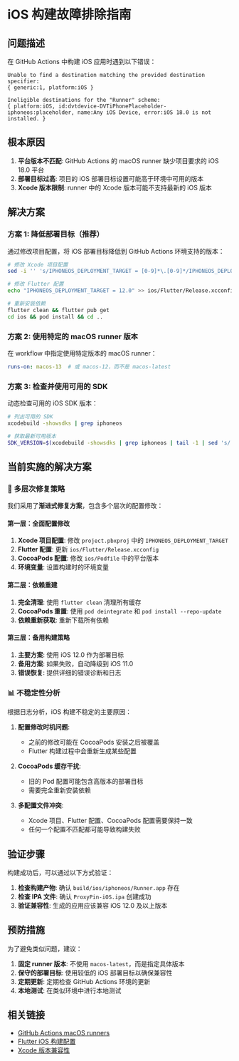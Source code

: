 # iOS 构建故障排除指南

## 问题描述

在 GitHub Actions 中构建 iOS 应用时遇到以下错误：

```
Unable to find a destination matching the provided destination specifier:
{ generic:1, platform:iOS }

Ineligible destinations for the "Runner" scheme:
{ platform:iOS, id:dvtdevice-DVTiPhonePlaceholder-iphoneos:placeholder, name:Any iOS Device, error:iOS 18.0 is not installed. }
```

## 根本原因

1. **平台版本不匹配**: GitHub Actions 的 macOS runner 缺少项目要求的 iOS 18.0 平台
2. **部署目标过高**: 项目的 iOS 部署目标设置可能高于环境中可用的版本
3. **Xcode 版本限制**: runner 中的 Xcode 版本可能不支持最新的 iOS 版本

## 解决方案

### 方案 1: 降低部署目标（推荐）

通过修改项目配置，将 iOS 部署目标降低到 GitHub Actions 环境支持的版本：

```bash
# 修改 Xcode 项目配置
sed -i '' 's/IPHONEOS_DEPLOYMENT_TARGET = [0-9]*\.[0-9]*/IPHONEOS_DEPLOYMENT_TARGET = 12.0/g' ios/Runner.xcodeproj/project.pbxproj

# 修改 Flutter 配置
echo "IPHONEOS_DEPLOYMENT_TARGET = 12.0" >> ios/Flutter/Release.xcconfig

# 重新安装依赖
flutter clean && flutter pub get
cd ios && pod install && cd ..
```

### 方案 2: 使用特定的 macOS runner 版本

在 workflow 中指定使用特定版本的 macOS runner：

```yaml
runs-on: macos-13  # 或 macos-12，而不是 macos-latest
```

### 方案 3: 检查并使用可用的 SDK

动态检查可用的 iOS SDK 版本：

```bash
# 列出可用的 SDK
xcodebuild -showsdks | grep iphoneos

# 获取最新可用版本
SDK_VERSION=$(xcodebuild -showsdks | grep iphoneos | tail -1 | sed 's/.*iphoneos//' | xargs)
```

## 当前实施的解决方案

### 🔄 多层次修复策略

我们采用了**渐进式修复方案**，包含多个层次的配置修改：

#### 第一层：全面配置修改
1. **Xcode 项目配置**: 修改 `project.pbxproj` 中的 `IPHONEOS_DEPLOYMENT_TARGET`
2. **Flutter 配置**: 更新 `ios/Flutter/Release.xcconfig`
3. **CocoaPods 配置**: 修改 `ios/Podfile` 中的平台版本
4. **环境变量**: 设置构建时的环境变量

#### 第二层：依赖重建
1. **完全清理**: 使用 `flutter clean` 清理所有缓存
2. **CocoaPods 重置**: 使用 `pod deintegrate` 和 `pod install --repo-update`
3. **依赖重新获取**: 重新下载所有依赖

#### 第三层：备用构建策略
1. **主要方案**: 使用 iOS 12.0 作为部署目标
2. **备用方案**: 如果失败，自动降级到 iOS 11.0
3. **错误恢复**: 提供详细的错误诊断和日志

### 📊 不稳定性分析

根据日志分析，iOS 构建不稳定的主要原因：

1. **配置修改时机问题**:
   - 之前的修改可能在 CocoaPods 安装之后被覆盖
   - Flutter 构建过程中会重新生成某些配置

2. **CocoaPods 缓存干扰**:
   - 旧的 Pod 配置可能包含高版本的部署目标
   - 需要完全重新安装依赖

3. **多配置文件冲突**:
   - Xcode 项目、Flutter 配置、CocoaPods 配置需要保持一致
   - 任何一个配置不匹配都可能导致构建失败

## 验证步骤

构建成功后，可以通过以下方式验证：

1. **检查构建产物**: 确认 `build/ios/iphoneos/Runner.app` 存在
2. **检查 IPA 文件**: 确认 `ProxyPin-iOS.ipa` 创建成功
3. **验证兼容性**: 生成的应用应该兼容 iOS 12.0 及以上版本

## 预防措施

为了避免类似问题，建议：

1. **固定 runner 版本**: 不使用 `macos-latest`，而是指定具体版本
2. **保守的部署目标**: 使用较低的 iOS 部署目标以确保兼容性
3. **定期更新**: 定期检查 GitHub Actions 环境的更新
4. **本地测试**: 在类似环境中进行本地测试

## 相关链接

- [GitHub Actions macOS runners](https://docs.github.com/en/actions/using-github-hosted-runners/about-github-hosted-runners#supported-runners-and-hardware-resources)
- [Flutter iOS 构建配置](https://docs.flutter.dev/deployment/ios)
- [Xcode 版本兼容性](https://developer.apple.com/support/xcode/)
